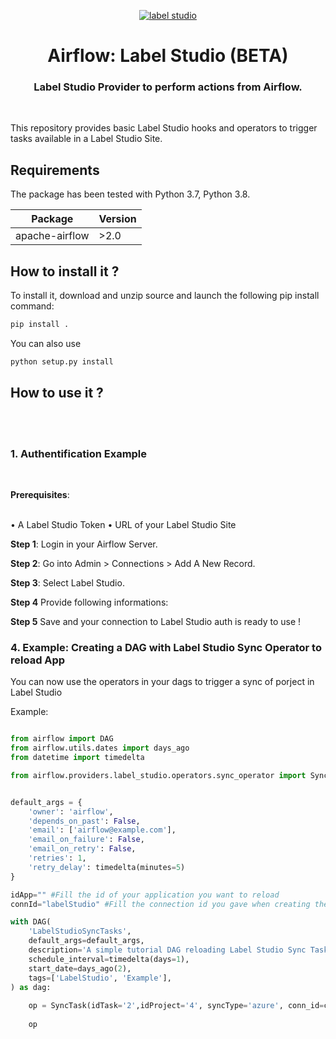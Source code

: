 <p align="center" style="vertical-align:center;">
  <a href="https://labelstud.io/">
    <img src="https://pypi-camo.global.ssl.fastly.net/9f487f09efbb816de29d5d0a21cf330c9b99cf97/68747470733a2f2f757365722d696d616765732e67697468756275736572636f6e74656e742e636f6d2f31323533343537362f3139323538323334302d34633965343430312d316665362d346462622d393562622d6664626261353439336636312e706e67" alt="label studio" />
    
  </a>
</p>

<h1 align="center">
  Airflow: Label Studio (BETA)
</h1>
  <h3 align="center">
    Label Studio Provider to perform actions from Airflow.
</h3>

<br/>

This repository provides basic Label Studio hooks and operators to trigger tasks available in a Label Studio Site.

## Requirements

The package has been tested with Python 3.7, Python 3.8.

|  Package  |  Version  |
|-----------|-----------|
| apache-airflow | >2.0 |


## How to install it ?


To install it, download and unzip source and launch the following pip install command: 

```bash
pip install .
```

You can also use 

```bash
python setup.py install
```

## How to use it ?
<br/>


<br/>

### 1. Authentification Example
<br/>

**Prerequisites**:  
<br>

• A Label Studio Token
• URL of your Label Studio Site

**Step 1**: Login in your Airflow Server. 

**Step 2**: Go into Admin > Connections > Add A New Record. 

**Step 3**: Select Label Studio.

**Step 4** Provide following informations:

**Step 5** Save and your connection to Label Studio auth is ready to use !

### 4. Example: Creating a DAG with Label Studio Sync Operator to reload App 

You can now use the operators in your dags to trigger a sync of porject in Label Studio

Example: 

```python

from airflow import DAG
from airflow.utils.dates import days_ago
from datetime import timedelta

from airflow.providers.label_studio.operators.sync_operator import SyncTask


default_args = {
    'owner': 'airflow',
    'depends_on_past': False,
    'email': ['airflow@example.com'],
    'email_on_failure': False,
    'email_on_retry': False,
    'retries': 1,
    'retry_delay': timedelta(minutes=5)
}

idApp="" #Fill the id of your application you want to reload
connId="labelStudio" #Fill the connection id you gave when creating the connection in airflow

with DAG(
    'LabelStudioSyncTasks',
    default_args=default_args,
    description='A simple tutorial DAG reloading Label Studio Sync Task',
    schedule_interval=timedelta(days=1),
    start_date=days_ago(2),
    tags=['LabelStudio', 'Example'],
) as dag:
    
    op = SyncTask(idTask='2',idProject='4', syncType='azure', conn_id=connId, task_id="LabelStudioSyncTask")
    
    op
```

<br/>


